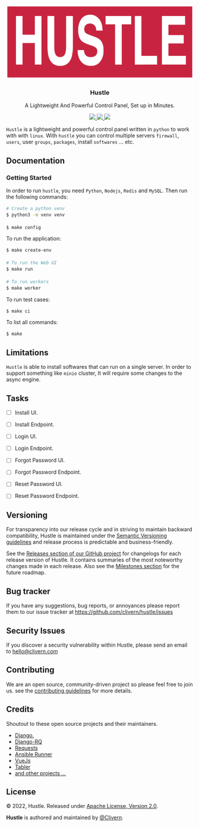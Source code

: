 <p align="center">
    <img alt="Hustle Logo" src="/assets/img/logo.png" height="200" />
    <h3 align="center">Hustle</h3>
    <p align="center">A Lightweight And Powerful Control Panel, Set up in Minutes.</p>
    <p align="center">
        <a href="https://github.com/Clivern/Hustle/actions/workflows/api.yml">
            <img src="https://github.com/Clivern/Hustle/actions/workflows/api.yml/badge.svg"/>
        </a>
        <a href="https://github.com/Clivern/Hustle/releases">
            <img src="https://img.shields.io/badge/Version-0.1.0-red.svg">
        </a>
        <a href="https://github.com/Clivern/Hustle/blob/master/LICENSE">
            <img src="https://img.shields.io/badge/LICENSE-Apache_2-cyan.svg">
        </a>
    </p>
</p>

`Hustle` is a lightweight and powerful control panel written in `python` to work with with `linux`. With `hustle` you can control multiple servers `firewall`, `users`, user `groups`, `packages`, install `softwares` ... etc.


## Documentation

### Getting Started

In order to run `hustle`, you need `Python`, `Nodejs`, `Redis` and `MySQL`. Then run the following commands:

```zsh
# Create a python venv
$ python3 -m venv venv

$ make config
```

To run the application:

```zsh
$ make create-env

# To run the Web UI
$ make run

# To run workers
$ make worker
```

To run test cases:

```zsh
$ make ci
```

To list all commands:

```zsh
$ make
```


## Limitations

`Hustle` is able to install softwares that can run on a single server. In order to support something like `minio` cluster, It will require some changes to the async engine.


## Tasks

- [ ] Install UI.
- [ ] Install Endpoint.
- [ ] Login UI.
- [ ] Login Endpoint.
- [ ] Forgot Password UI.
- [ ] Forgot Password Endpoint.
- [ ] Reset Password UI.
- [ ] Reset Password Endpoint.


## Versioning

For transparency into our release cycle and in striving to maintain backward compatibility, Hustle is maintained under the [Semantic Versioning guidelines](https://semver.org/) and release process is predictable and business-friendly.

See the [Releases section of our GitHub project](https://github.com/clivern/hustle/releases) for changelogs for each release version of Hustle. It contains summaries of the most noteworthy changes made in each release. Also see the [Milestones section](https://github.com/clivern/hustle/milestones) for the future roadmap.


## Bug tracker

If you have any suggestions, bug reports, or annoyances please report them to our issue tracker at https://github.com/clivern/hustle/issues


## Security Issues

If you discover a security vulnerability within Hustle, please send an email to [hello@clivern.com](mailto:hello@clivern.com)


## Contributing

We are an open source, community-driven project so please feel free to join us. see the [contributing guidelines](CONTRIBUTING.md) for more details.


## Credits

Shoutout to these open source projects and their maintainers.

- [Django.](https://www.djangoproject.com/)
- [Django-RQ](https://github.com/rq/django-rq)
- [Requests](https://github.com/psf/requests)
- [Ansible Runner](https://github.com/ansible/ansible-runner)
- [VueJs](https://github.com/vuejs/vue)
- [Tabler](https://github.com/tabler/tabler)
- [and other projects ...](requirements.txt)


## License

© 2022, Hustle. Released under [Apache License, Version 2.0](https://www.apache.org/licenses/LICENSE-2.0).

**Hustle** is authored and maintained by [@Clivern](https://github.com/clivern).
